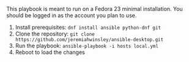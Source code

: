 This playbook is meant to run on a Fedora 23 minimal installation.
You should be logged in as the account you plan to use.

1. Install prerequisites: `dnf install ansible python-dnf git`
2. Clone the repository: `git clone https://github.com/jeremiahwinsley/ansible-desktop.git`
3. Run the playbook: `ansible-playbook -i hosts local.yml`
4. Reboot to load the changes
